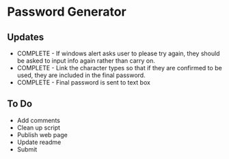 # Password Generator

## Updates
- COMPLETE - If windows alert asks user to please try again, they should be asked to input info again rather than carry on.
- COMPLETE - Link the character types so that if they are confirmed to be used, they are included in the final password.
- COMPLETE - Final password is sent to text box

## To Do
- Add comments
- Clean up script
- Publish web page
- Update readme
- Submit

